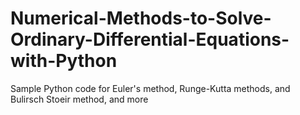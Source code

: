 # Numerical-Methods-to-Solve-Ordinary-Differential-Equations-with-Python
Sample Python code for Euler's method, Runge-Kutta methods, and Bulirsch Stoeir method, and more
